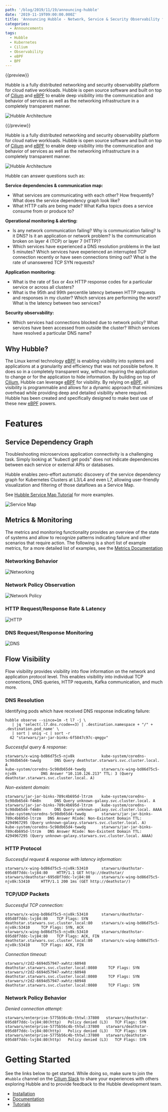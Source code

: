 ```yaml
---
path: '/blog/2019/11/19/announcing-hubble'
date: '2019-11-19T09:00:00.000Z'
title: 'Announcing Hubble - Network, Service & Security Observability for Kubernetes'
categories:
  - Announcements
tags:
  - Hubble
  - Kubernetes
  - Cilium
  - Observability
  - eBPF
  - BPF
---
```


{{preview}}

Hubble is a fully distributed networking and security observability platform
for cloud native workloads. Hubble is open source software and built on top of
[Cilium] and [eBPF] to enable deep visibility into the communication and
behavior of services as well as the networking infrastructure in a completely
transparent manner.

![Hubble Architecture](ogimage.png)

{{/preview}}

Hubble is a fully distributed networking and security observability platform
for cloud native workloads. Hubble is open source software and built on top of
[Cilium] and [eBPF] to enable deep visibility into the communication and
behavior of services as well as the networking infrastructure in a completely
transparent manner.

![Hubble Architecture](ogimage.png)

Hubble can answer questions such as:

**Service dependencies & communication map:**

- What services are communicating with each other? How frequently? What does
  the service dependency graph look like?
- What HTTP calls are being made? What Kafka topics does a service consume
  from or produce to?

**Operational monitoring & alerting:**

- Is any network communication failing? Why is communication failing? Is it
  DNS? Is it an application or network problem? Is the communication broken on
  layer 4 (TCP) or layer 7 (HTTP)?
- Which services have experienced a DNS resolution problems in the last 5
  minutes? Which services have experienced an interrupted TCP connection
  recently or have seen connections timing out? What is the rate of unanswered
  TCP SYN requests?

**Application monitoring:**

- What is the rate of 5xx or 4xx HTTP response codes for a particular service
  or across all clusters?
- What is the 95th and 99th percentile latency between HTTP requests and
  responses in my cluster? Which services are performing the worst? What is
  the latency between two services?

**Security observability:**

- Which services had connections blocked due to network policy? What services
  have been accessed from outside the cluster? Which services have resolved a
  particular DNS name?

## Why Hubble?

The Linux kernel technology [eBPF] is enabling visibility into systems and
applications at a granularity and efficiency that was not possible before. It
does so in a completely transparent way, without requiring the application to
change or for the application to hide information. By building on top of
[Cilium], Hubble can leverage [eBPF] for visibility. By relying on [eBPF], all
visibility is programmable and allows for a dynamic approach that minimizes
overhead while providing deep and detailed visibility where required. Hubble
has been created and specifically designed to make best use of these new [eBPF]
powers.

# Features

## Service Dependency Graph

Troubleshooting microservices application connectivity is a challenging task.
Simply looking at "kubectl get pods" does not indicate dependencies between
each service or external APIs or databases.

Hubble enables zero-effort automatic discovery of the service dependency graph
for Kubernetes Clusters at L3/L4 and even L7, allowing user-friendly
visualization and filtering of those dataflows as a Service Map.

See [Hubble Service Map Tutorial](https://github.com/cilium/hubble/tree/v0.5/tutorials/deploy-hubble-servicemap)
for more examples.

![Service Map](servicemap.png)

## Metrics & Monitoring

The metrics and monitoring functionality provides an overview of the state of
systems and allow to recognize patterns indicating failure and other scenarios
that require action. The following is a short list of example metrics, for a
more detailed list of examples, see the [Metrics
Documentation](https://github.com/cilium/hubble/blob/v0.5/Documentation/metrics.md)

### Networking Behavior

![Networking](network_and_tcp.png)

### Network Policy Observation

![Network Policy](network_policy_pod.png)

### HTTP Request/Response Rate & Latency

![HTTP](http.png)

### DNS Request/Response Monitoring

![DNS](dns.png)

## Flow Visibility

Flow visibility provides visibility into flow information on the network and
application protocol level. This enables visibility into individual TCP
connections, DNS queries, HTTP requests, Kafka communication, and much more.

### DNS Resolution

Identifying pods which have received DNS response indicating failure:

    hubble observe --since=1m -t l7 -j \
       | jq 'select(.l7.dns.rcode==3) | .destination.namespace + "/" + .destination.pod_name' \
       | sort | uniq -c | sort -r
      42 "starwars/jar-jar-binks-6f5847c97c-qmggv"

_Successful query & response:_

    starwars/x-wing-bd86d75c5-njv8k            kube-system/coredns-5c98db65d4-twwdg      DNS Query deathstar.starwars.svc.cluster.local. A
    kube-system/coredns-5c98db65d4-twwdg       starwars/x-wing-bd86d75c5-njv8k           DNS Answer "10.110.126.213" TTL: 3 (Query deathstar.starwars.svc.cluster.local. A)

_Non-existent domain:_

    starwars/jar-jar-binks-789c4b695d-ltrzm    kube-system/coredns-5c98db65d4-f4m8n      DNS Query unknown-galaxy.svc.cluster.local. A
    starwars/jar-jar-binks-789c4b695d-ltrzm    kube-system/coredns-5c98db65d4-f4m8n      DNS Query unknown-galaxy.svc.cluster.local. AAAA
    kube-system/coredns-5c98db65d4-twwdg       starwars/jar-jar-binks-789c4b695d-ltrzm   DNS Answer RCode: Non-Existent Domain TTL: 4294967295 (Query unknown-galaxy.starwars.svc.cluster.local. A)
    kube-system/coredns-5c98db65d4-twwdg       starwars/jar-jar-binks-789c4b695d-ltrzm   DNS Answer RCode: Non-Existent Domain TTL: 4294967295 (Query unknown-galaxy.starwars.svc.cluster.local. AAAA)

### HTTP Protocol

_Successful request & response with latency information:_

    starwars/x-wing-bd86d75c5-njv8k:53410      starwars/deathstar-695d8f7ddc-lvj84:80    HTTP/1.1 GET http://deathstar/
    starwars/deathstar-695d8f7ddc-lvj84:80     starwars/x-wing-bd86d75c5-njv8k:53410     HTTP/1.1 200 1ms (GET http://deathstar/)

### TCP/UDP Packets

_Successful TCP connection:_

    starwars/x-wing-bd86d75c5-njv8k:53410      starwars/deathstar-695d8f7ddc-lvj84:80    TCP Flags: SYN
    deathstar.starwars.svc.cluster.local:80    starwars/x-wing-bd86d75c5-njv8k:53410     TCP Flags: SYN, ACK
    starwars/x-wing-bd86d75c5-njv8k:53410      starwars/deathstar-695d8f7ddc-lvj84:80    TCP Flags: ACK, FIN
    deathstar.starwars.svc.cluster.local:80    starwars/x-wing-bd86d75c5-njv8k:53410     TCP Flags: ACK, FIN

_Connection timeout:_

    starwars/r2d2-6694d57947-xwhtz:60948   deathstar.starwars.svc.cluster.local:8080     TCP Flags: SYN
    starwars/r2d2-6694d57947-xwhtz:60948   deathstar.starwars.svc.cluster.local:8080     TCP Flags: SYN
    starwars/r2d2-6694d57947-xwhtz:60948   deathstar.starwars.svc.cluster.local:8080     TCP Flags: SYN

### Network Policy Behavior

_Denied connection attempt:_

    starwars/enterprise-5775b56c4b-thtwl:37800   starwars/deathstar-695d8f7ddc-lvj84:80(http)   Policy denied (L3)   TCP Flags: SYN
    starwars/enterprise-5775b56c4b-thtwl:37800   starwars/deathstar-695d8f7ddc-lvj84:80(http)   Policy denied (L3)   TCP Flags: SYN
    starwars/enterprise-5775b56c4b-thtwl:37800   starwars/deathstar-695d8f7ddc-lvj84:80(http)   Policy denied (L3)   TCP Flags: SYN

# Getting Started

See the links below to get started. While doing so, make sure to join the
`#hubble` channel on the [Cilium Slack] to share your experiences with others
exploring Hubble and to provide feedback to the Hubble development team.

- [Installation](https://github.com/cilium/hubble/blob/v0.5/Documentation/installation.md)
- [Documentation](https://github.com/cilium/hubble/tree/v0.5/Documentation)
- [Tutorials](https://github.com/cilium/hubble/tree/v0.5/tutorials)

[cilium]: http://github.com/cilium/cilium
[ebpf]: http://docs.cilium.io/en/stable/bpf/
[cilium slack]: https://slack.cilium.io/
